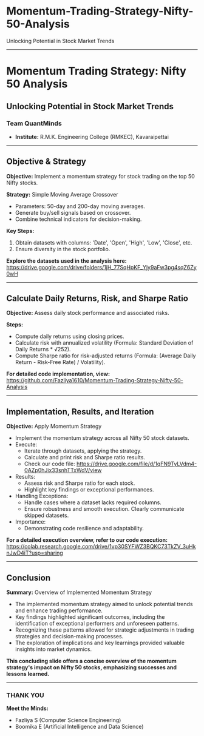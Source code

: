 # Momentum-Trading-Strategy-Nifty-50-Analysis
Unlocking Potential in Stock Market Trends

---

# Momentum Trading Strategy: Nifty 50 Analysis

## Unlocking Potential in Stock Market Trends

### Team QuantMinds
- **Institute:** R.M.K. Engineering College (RMKEC), Kavaraipettai

---

## Objective & Strategy

**Objective:** Implement a momentum strategy for stock trading on the top 50 Nifty stocks.

**Strategy:** Simple Moving Average Crossover
- Parameters: 50-day and 200-day moving averages.
- Generate buy/sell signals based on crossover.
- Combine technical indicators for decision-making.

**Key Steps:**
1. Obtain datasets with columns: 'Date', 'Open', 'High', 'Low', 'Close', etc.
2. Ensure diversity in the stock portfolio.

**Explore the datasets used in the analysis here:** https://drive.google.com/drive/folders/1jH_77SqHpKF_Yjy9aFw3pg4sqZ6Zy0wH

---

## Calculate Daily Returns, Risk, and Sharpe Ratio

**Objective:** Assess daily stock performance and associated risks.

**Steps:**
- Compute daily returns using closing prices.
- Calculate risk with annualized volatility (Formula: Standard Deviation of Daily Returns * √252).
- Compute Sharpe ratio for risk-adjusted returns (Formula: (Average Daily Return - Risk-Free Rate) / Volatility).

**For detailed code implementation, view:** https://github.com/Fazliya1610/Momentum-Trading-Strategy-Nifty-50-Analysis

---

## Implementation, Results, and Iteration

**Objective:** Apply Momentum Strategy

- Implement the momentum strategy across all Nifty 50 stock datasets.
- Execute:
  - Iterate through datasets, applying the strategy.
  - Calculate and print risk and Sharpe ratio results.
  - Check our code file: https://drive.google.com/file/d/1qFN9TyLVdm4-0AZp0hJix33snhTTxWdV/view
- Results:
  - Assess risk and Sharpe ratio for each stock.
  - Highlight key findings or exceptional performances.
- Handling Exceptions:
  - Handle cases where a dataset lacks required columns.
  - Ensure robustness and smooth execution. Clearly communicate skipped datasets.
- Importance:
  - Demonstrating code resilience and adaptability.

**For a detailed execution overview, refer to our code execution:** https://colab.research.google.com/drive/1vp30SYFWZ3BQKC73TkZV_3uHknJwD4iT?usp=sharing

---

## Conclusion

**Summary:** Overview of Implemented Momentum Strategy

- The implemented momentum strategy aimed to unlock potential trends and enhance trading performance.
- Key findings highlighted significant outcomes, including the identification of exceptional performers and unforeseen patterns.
- Recognizing these patterns allowed for strategic adjustments in trading strategies and decision-making processes.
- The exploration of implications and key learnings provided valuable insights into market dynamics.

**This concluding slide offers a concise overview of the momentum strategy's impact on Nifty 50 stocks, emphasizing successes and lessons learned.**

---

### THANK YOU

**Meet the Minds:**
- Fazliya S (Computer Science Engineering)
- Boomika E (Artificial Intelligence and Data Science)
